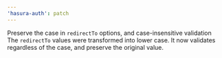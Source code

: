```yaml
---
'hasura-auth': patch
---
```


Preserve the case in `redirectTo` options, and case-insensitive validation
The `redirectTo` values were transformed into lower case. It now validates regardless of the case, and preserve the original value.
